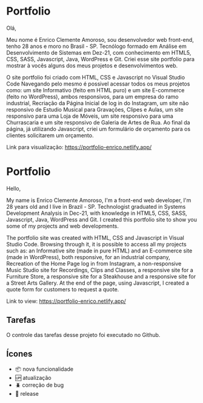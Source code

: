 # Portfolio

Olá,

Meu nome é Enrico Clemente Amoroso, sou desenvolvedor web front-end, tenho 28 anos e moro no Brasil - SP. Tecnólogo formado em Análise em Desenvolvimento de Sistemas em Dez-21, com conhecimento em HTML5, CSS, SASS, Javascript, Java, WordPress e Git. Criei esse site portfolio para mostrar à vocês alguns dos meus projetos e desenvolvimentos web.

O site portfolio foi criado com HTML, CSS e Javascript no Visual Studio Code Navegando pelo mesmo é possivel acessar todos os meus projetos como: um site Informativo (feito em HTML puro) e um site E-commerce (feito no WordPress), ambos responsivos, para um empresa do ramo industrial, Recriação da Página Inicial de log in do Instagram, um site não responsivo de Estudio Musical para Gravações, Clipes e Aulas, um site responsivo para uma Loja de Móveis, um site responsivo para uma Churrascaria e um site responsivo de Galeria de Artes de Rua. Ao final da página, já utilizando Javascript, criei um formulário de orçamento para os clientes solicitarem um orçamento.

Link para visualização: https://portfolio-enrico.netlify.app/

# Portfolio

Hello,

My name is Enrico Clemente Amoroso, I'm a front-end web developer, I'm 28 years old and I live in Brazil - SP. Technologist graduated in Systems Development Analysis in Dec-21, with knowledge in HTML5, CSS, SASS, Javascript, Java, WordPress and Git. I created this portfolio site to show you some of my projects and web developments.

The portfolio site was created with HTML, CSS and Javascript in Visual Studio Code. Browsing through it, it is possible to access all my projects such as: an Informative site (made in pure HTML) and an E-commerce site (made in WordPress), both responsive, for an industrial company, Recreation of the Home Page log in from Instagram, a non-responsive Music Studio site for Recordings, Clips and Classes, a responsive site for a Furniture Store, a responsive site for a Steakhouse and a responsive site for a Street Arts Gallery. At the end of the page, using Javascript, I created a quote form for customers to request a quote.

Link to view: https://portfolio-enrico.netlify.app/

## Tarefas

O controle das tarefas desse projeto foi executado no Github.

## Ícones

- :package: nova funcionalidade
- :up: atualização
- :beetle: correção de bug
- :checkered_flag: release
